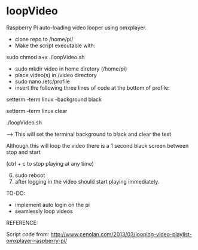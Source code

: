 loopVideo
=========

Raspberry Pi auto-loading video looper using omxplayer.

- clone repo to /home/pi/
- Make the script executable with:

sudo chmod a+x ./loopVideo.sh


- sudo mkdir video in home diretory (/home/pi)
- place video(s) in /video directory
- sudo nano /etc/profile
- insert the following three lines of code at the bottom of profile:

setterm -term linux -background black

setterm -term linux clear

./loopVideo.sh

--> This will set the terminal background to black and clear the text

Although this will loop the video there is a 1 second black screen between stop and start

(ctrl + c to stop playing at any time)

6. sudo reboot
7. after logging in the video should start playing immediately.

TO-DO:

- implement auto login on the pi
- seamlessly loop videos 

REFERENCE:

Script code from:
http://www.cenolan.com/2013/03/looping-video-playlist-omxplayer-raspberry-pi/

